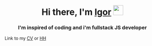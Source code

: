 <h1 align="center">Hi there, I'm <a href="https://t.me/karpov_igor" target="_blank">Igor</a> 
<img src="https://github.com/blackcater/blackcater/raw/main/images/Hi.gif" height="32"/></h1>
<h3 align="center">I'm inspired of coding and i'm fullstack JS developer</h3>

Link to my <a href="https://www.canva.com/design/DAE6a4wH6aY/ZUW5M5NTaPFtsRNj_tuASg" target="_blank">CV</a> or <a href="https://spb.hh.ru/resume/3ed8f901ff09bd8f2e0039ed1f49764d365574" target="_blank">HH</a>

<!---
Karpucho/Karpucho is a ✨ special ✨ repository because its `README.md` (this file) appears on your GitHub profile.
You can click the Preview link to take a look at your changes.
--->
